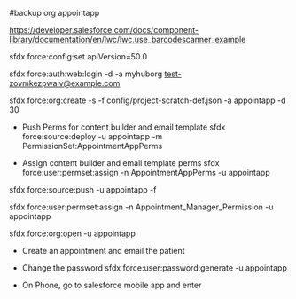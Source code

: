 
#backup org appointapp

https://developer.salesforce.com/docs/component-library/documentation/en/lwc/lwc.use_barcodescanner_example

sfdx force:config:set apiVersion=50.0

sfdx force:auth:web:login -d -a myhuborg
test-zovmkezpwaiv@example.com

sfdx force:org:create -s -f config/project-scratch-def.json -a appointapp -d 30

- Push Perms for content builder and email template
sfdx force:source:deploy -u appointapp -m PermissionSet:AppointmentAppPerms

- Assign content builder and email template perms
sfdx force:user:permset:assign -n AppointmentAppPerms -u appointapp

sfdx force:source:push  -u appointapp -f

sfdx force:user:permset:assign -n Appointment_Manager_Permission -u appointapp

sfdx force:org:open -u appointapp

- Create an appointment and email the patient

- Change the password
sfdx force:user:password:generate -u appointapp

- On Phone, go to salesforce mobile app and enter


